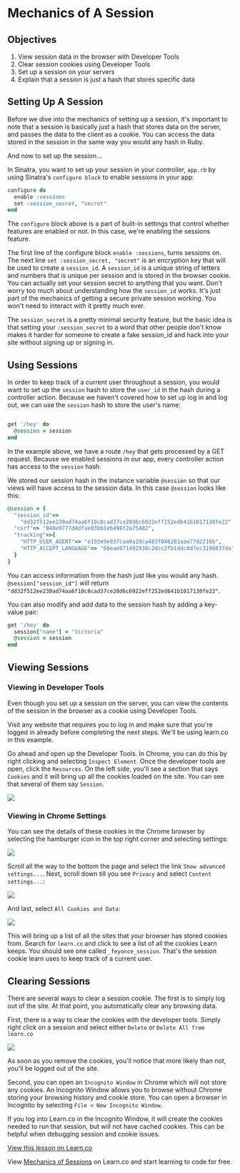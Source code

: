# Mechanics of A Session

## Objectives

1.  View session data in the browser with Developer Tools
2. Clear session cookies using Developer Tools
3. Set up a session on your servers
4. Explain that a session is just a hash that stores specific data


## Setting Up A Session

Before we dive into the mechanics of setting up a session, it's important to note that a session is basically just a hash that stores data on the server, and passes the data to the client as a cookie. You can access the data stored in the session in the same way you would any hash in Ruby.


And now to set up the session...

In Sinatra, you want to set up your session in your controller, `app.rb` by using Sinatra's `configure block` to enable sessions in your app:

```ruby
configure do
  enable :sessions
  set :session_secret, "secret"
end
```

The `configure` block above is a part of built-in settings that control whether features are enabled or not. In this case, we're enabling the sessions feature.

The first line of the configure block `enable :sessions`, turns sessions on. The next line `set :session_secret, "secret"` is an encryption key that will be used to create a `session_id`. A `session_id` is a unique string of letters and numbers that is unique per session and is stored in the browser cookie. You can actually set your session secret to anything that you want. Don't worry too much about understanding how the `session_id` works. It's just part of the mechanics of getting a secure private session working. You won't need to interact with it pretty much ever.

The `session_secret` is a pretty minimal security feature, but the basic idea is that setting your `:session_secret` to a word that other people don't know makes it harder for someone to create a fake session_id and hack into your site without signing up or signing in.

## Using Sessions

In order to keep track of a current user throughout a session, you would want to set up the `session` hash to store the `user_id` in the hash during a controller action. Because we haven't covered how to set up log in and log out, we can use the `session` hash to store the user's name:

```ruby

get '/hey' do 
  @session = session
end
```

In the example above, we have a route `/hey` that gets processed by a GET request. Because we enabled sessions in our app, every controller action has access to the `session` hash.

We stored our session hash in the instance variable `@session` so that our views will have access to the session data. In this case `@session` looks like this:

```ruby
@session = {
  "session_id"=>  
    "dd32f512ee239ad74aa6f10c8cad37ce28d6c6922eff252ed641b1017130fe22", 
  "csrf"=> "040e9777d4dfae03bb1e6498f2a75482", 
  "tracking"=>{ 
    "HTTP_USER_AGENT"=> "e193e9e937caa9a19ca483f046281aae77d2216b", 
    "HTTP_ACCEPT_LANGUAGE"=> "66eae971492938c2dcc2fb1ddc8d7ec3196037da"
  }
}
```

You can access information from the hash just like you would any hash. `@session["session_id"]` will return `"dd32f512ee239ad74aa6f10c8cad37ce28d6c6922eff252ed641b1017130fe22"`.

You can also modify and add data to the session hash by adding a key-value pair:

```ruby
get '/hey' do 
  session["name"] = "Victoria"
  @session = session
end
```


## Viewing Sessions

### Viewing in Developer Tools

Even though you set up a session on the server, you can view the contents of the session in the browser as a cookie using Developer Tools.

Visit any website that requires you to log in and make sure that you're logged in already before completing the next steps. We'll be using learn.co in this example.

Go ahead and open up the Developer Tools. In Chrome, you can do this by right clicking and selecting `Inspect Element`. Once the developer tools are open, click the `Resources`. On the left side, you'll see a section that says `Cookies` and it will bring up all the cookies loaded on the site. You can see that several of them say `Session`.

<img src="https://s3.amazonaws.com/learn-verified/browser-cookies.png">

### Viewing in Chrome Settings

You can see the details of these cookies in the Chrome browser by selecting the hamburger icon in the top right corner and selecting settings:

<img src="https://s3.amazonaws.com/learn-verified/chrome-settings.png">

Scroll all the way to the bottom the page and select the link `Show advanced settings...`. Next, scroll down till you see `Privacy` and select `Content settings...`:

<img src="https://s3.amazonaws.com/learn-verified/privacy-content-settings.png">

And last, select `All Cookies and Data`:

<img src="https://s3.amazonaws.com/learn-verified/all-cookies-data.png">

This will bring up a list of all the sites that your browser has stored cookies from. Search for `learn.co` and click to see a list of all the cookies Learn keeps. You should see one called `_feyonce_session`. That's the session cookie learn uses to keep track of a current user.

## Clearing Sessions

There are several ways to clear a session cookie. The first is to simply log out of the site. At that point, you automatically clear any browsing data. 

First, there is a way to clear the cookies with the developer tools. Simply right click on a session and select either `Delete` or `Delete All from learn.co`

<img src="https://s3.amazonaws.com/learn-verified/clear-cookies.png">

As soon as you remove the cookies, you'll notice that more likely than not, you'll be logged out of the site.

Second, you can open an `Incognito Window` in Chrome which will not store any cookies. An Incognito Window allows you to browse without Chrome storing your browsing history and cookie store. You can open a browser in Incognito by selecting `File < New Incognito Window`. 

If you log into Learn.co in the Incognito Window, it will create the cookies needed to run that session, but will not have cached cookies. This can be helpful when debugging session and cookie issues.





<a href='https://learn.co/lessons/sinatra-mechanics-of-sessions-readme' data-visibility='hidden'>View this lesson on Learn.co</a>

<p data-visibility='hidden'>View <a href='https://learn.co/lessons/sinatra-mechanics-of-sessions-readme'>Mechanics of Sessions</a> on Learn.co and start learning to code for free.</p>
